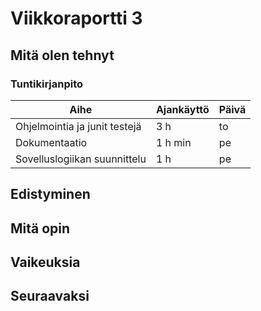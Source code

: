 # Viikkoraportti 3

## Mitä olen tehnyt

### Tuntikirjanpito
| Aihe          | Ajankäyttö    | Päivä |
| ------------- |-------------  |-------|
| Ohjelmointia ja junit testejä | 3 h  | to |
| Dokumentaatio | 1 h min | pe |
| Sovelluslogiikan suunnittelu | 1 h | pe |

## Edistyminen

## Mitä opin

## Vaikeuksia

## Seuraavaksi
